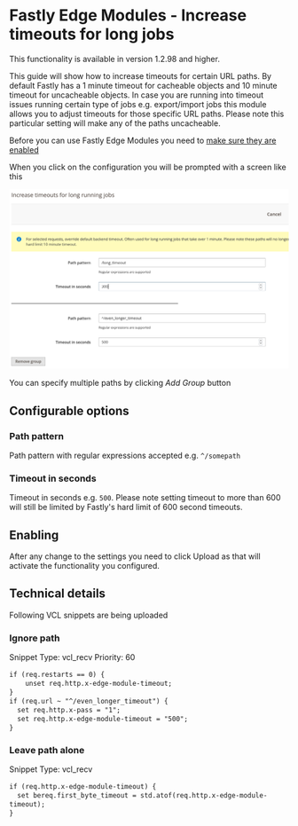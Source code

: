 # Fastly Edge Modules - Increase timeouts for long jobs

This functionality is available in version 1.2.98 and higher.

This guide will show how to increase timeouts for certain URL paths. By default Fastly has a 1 minute
timeout for cacheable objects and 10 minute timeout for uncacheable objects. In case you are running
into timeout issues running certain type of jobs e.g. export/import jobs this module allows you to 
adjust timeouts for those specific URL paths. Please note this particular setting will make
any of the paths uncacheable.

Before you can use Fastly Edge Modules you need to [make sure they are enabled](https://github.com/fastly/fastly-magento2/blob/master/Documentation/Guides/Edge-Modules/EDGE-MODULES.md)

When you click on the configuration you will be prompted with a screen like this

![Fastly Edge Module Cloud increase timeouts for long jobs](../../images/guides/edge-modules/edge-module-increase-timeouts-long-jobs.png "Fastly Edge Module Cloud increase timeouts for long jobs")

You can specify multiple paths by clicking *Add Group* button

## Configurable options

### Path pattern

Path pattern with regular expressions accepted e.g. `^/somepath`

### Timeout in seconds

Timeout in seconds e.g. `500`. Please note setting timeout to more than 600 will still be limited
by Fastly's hard limit of 600 second timeouts.

## Enabling

After any change to the settings you need to click Upload as that will activate the functionality you configured.

## Technical details

Following VCL snippets are being uploaded

### Ignore path

Snippet Type: vcl_recv
Priority: 60

```vcl
if (req.restarts == 0) {
    unset req.http.x-edge-module-timeout;
}
if (req.url ~ "^/even_longer_timeout") {
  set req.http.x-pass = "1";
  set req.http.x-edge-module-timeout = "500";
}
```

### Leave path alone

Snippet Type: vcl_recv

```vcl
if (req.http.x-edge-module-timeout) {
  set bereq.first_byte_timeout = std.atof(req.http.x-edge-module-timeout);
}
```
